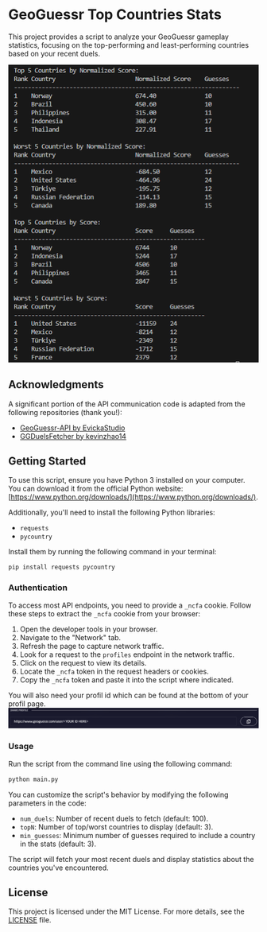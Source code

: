 # GeoGuessr Top Countries Stats

This project provides a script to analyze your GeoGuessr gameplay statistics, focusing on the top-performing and least-performing countries based on your recent duels.

![Gameplay Statistics](images/stats.png)

## Acknowledgments

A significant portion of the API communication code is adapted from the following repositories (thank you!):  
- [GeoGuessr-API by EvickaStudio](https://github.com/EvickaStudio/GeoGuessr-API/blob/main/main.py)  
- [GGDuelsFetcher by kevinzhao14](https://github.com/kevinzhao14/GGDuelsFetcher)

## Getting Started

To use this script, ensure you have Python 3 installed on your computer. You can download it from the official Python website: [https://www.python.org/downloads/](https://www.python.org/downloads/).

Additionally, you'll need to install the following Python libraries:  
- `requests`  
- `pycountry`  

Install them by running the following command in your terminal:  
```bash
pip install requests pycountry
```

### Authentication

To access most API endpoints, you need to provide a `_ncfa` cookie. Follow these steps to extract the `_ncfa` cookie from your browser:

1. Open the developer tools in your browser.
2. Navigate to the "Network" tab.
3. Refresh the page to capture network traffic.
4. Look for a request to the `profiles` endpoint in the network traffic.
5. Click on the request to view its details.
6. Locate the `_ncfa` token in the request headers or cookies.
7. Copy the `_ncfa` token and paste it into the script where indicated.

You will also need your profil id which can be found at the bottom of your profil page.
![Profile Page](images/profile.png)

### Usage

Run the script from the command line using the following command:  
```bash
python main.py
```

You can customize the script's behavior by modifying the following parameters in the code:  
- `num_duels`: Number of recent duels to fetch (default: 100).  
- `topN`: Number of top/worst countries to display (default: 3).  
- `min_guesses`: Minimum number of guesses required to include a country in the stats (default: 3).  

The script will fetch your most recent duels and display statistics about the countries you've encountered.

## License

This project is licensed under the MIT License. For more details, see the [LICENSE](LICENSE) file.

